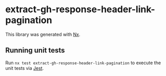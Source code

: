 # extract-gh-response-header-link-pagination

This library was generated with [Nx](https://nx.dev).

## Running unit tests

Run `nx test extract-gh-response-header-link-pagination` to execute the unit tests via [Jest](https://jestjs.io).
